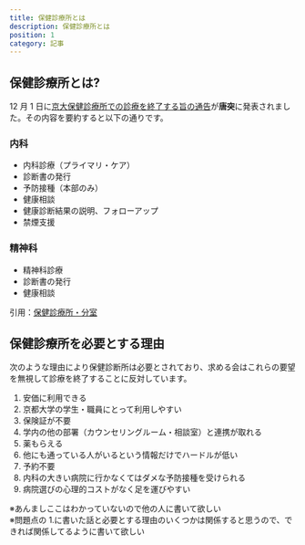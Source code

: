 ```yaml
---
title: 保健診療所とは
description: 保健診療所とは
position: 1
category: 記事
---
```


## 保健診療所とは?

12 月 1 日に[京大保健診療所での診療を終了する旨の通告](http://www.hoken.kyoto-u.ac.jp/blog/2021/12/01/about-clinic-close/)が**唐突**に発表されました。その内容を要約すると以下の通りです。

### 内科

- 内科診療（プライマリ・ケア）
- 診断書の発行
- 予防接種（本部のみ）
- 健康相談
- 健康診断結果の説明、フォローアップ
- 禁煙支援

### 精神科

- 精神科診療
- 診断書の発行
- 健康相談

引用：[保健診療所・分室](https://www.hoken.kyoto-u.ac.jp/service/clinic/)

## 保健診療所を必要とする理由

次のような理由により保健診断所は必要とされており、求める会はこれらの要望を無視して診療を終了することに反対しています。

1. 安価に利用できる
2. 京都大学の学生・職員にとって利用しやすい
3. 保険証が不要
4. 学内の他の部署（カウンセリングルーム・相談室）と連携が取れる
5. 薬もらえる
6. 他にも通っている人がいるという情報だけでハードルが低い
7. 予約不要
8. 内科の大きい病院に行かなくてはダメな予防接種を受けられる
9. 病院選びの心理的コストがなく足を運びやすい

※あんましここはわかっていないので他の人に書いて欲しい  
※問題点の 1.に書いた話と必要とする理由のいくつかは関係すると思うので、できれば関係してるように書いて欲しい
